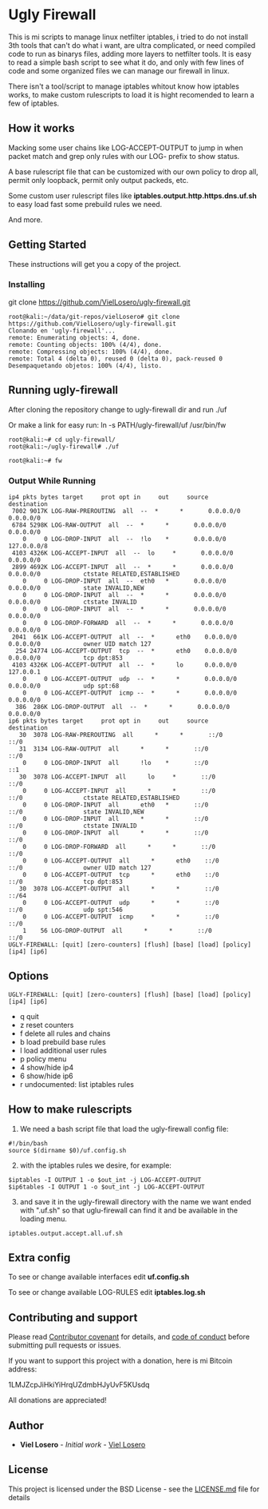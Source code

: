 ﻿# Ugly Firewall

This is mi scripts to manage linux netfilter iptables, i tried to do not install 3th tools that can't do what i want, are ultra complicated, or need compiled code to run as binarys files, adding more layers to netfilter tools. It is easy to read a simple bash script to see what it do, and only with few lines of code and some organized files we can manage our firewall in linux.

There isn't a tool/script to manage iptables whitout know how iptables works, to make custom rulescripts to load it is hight recomended to learn a few of iptables.

## How it works

Macking some user chains like LOG-ACCEPT-OUTPUT to jump in when packet match and grep only rules with our LOG- prefix to show status.

A base rulescript file that can be customized with our own policy to drop all, permit only loopback, permit only output packeds, etc.

Some custom user rulescript files like **iptables.output.http.https.dns.uf.sh** to easy load fast some prebuild rules we need.

And more.

## Getting Started

These instructions will get you a copy of the project.

### Installing
git clone https://github.com/VielLosero/ugly-firewall.git                                                              

```shell
root@kali:~/data/git-repos/vielLosero# git clone https://github.com/VielLosero/ugly-firewall.git                                                              
Clonando en 'ugly-firewall'...                                                                                                                                
remote: Enumerating objects: 4, done.                                                                                                                         
remote: Counting objects: 100% (4/4), done.                                                                                                                   
remote: Compressing objects: 100% (4/4), done.                                                                                                                
remote: Total 4 (delta 0), reused 0 (delta 0), pack-reused 0                                                                                                  
Desempaquetando objetos: 100% (4/4), listo.                  
```

## Running ugly-firewall

After cloning the repository change to ugly-firewall dir and run ./uf

Or make a link for easy run: ln -s PATH/ugly-firewall/uf /usr/bin/fw

```shell
root@kali:~# cd ugly-firewall/                                                                         
root@kali:~/ugly-firewall# ./uf

root@kali:~# fw                                                                                                                              
```

### Output While Running

```shell
ip4 pkts bytes target     prot opt in     out     source               destination
 7002 9017K LOG-RAW-PREROUTING  all  --  *      *       0.0.0.0/0            0.0.0.0/0           
 6784 5298K LOG-RAW-OUTPUT  all  --  *      *       0.0.0.0/0            0.0.0.0/0           
    0     0 LOG-DROP-INPUT  all  --  !lo    *       0.0.0.0/0            127.0.0.0/8         
 4103 4326K LOG-ACCEPT-INPUT  all  --  lo     *       0.0.0.0/0            0.0.0.0/0           
 2899 4692K LOG-ACCEPT-INPUT  all  --  *      *       0.0.0.0/0            0.0.0.0/0            ctstate RELATED,ESTABLISHED
    0     0 LOG-DROP-INPUT  all  --  eth0   *       0.0.0.0/0            0.0.0.0/0            state INVALID,NEW
    0     0 LOG-DROP-INPUT  all  --  *      *       0.0.0.0/0            0.0.0.0/0            ctstate INVALID
    0     0 LOG-DROP-INPUT  all  --  *      *       0.0.0.0/0            0.0.0.0/0           
    0     0 LOG-DROP-FORWARD  all  --  *      *       0.0.0.0/0            0.0.0.0/0           
 2041  661K LOG-ACCEPT-OUTPUT  all  --  *      eth0    0.0.0.0/0            0.0.0.0/0            owner UID match 127
  254 24774 LOG-ACCEPT-OUTPUT  tcp  --  *      eth0    0.0.0.0/0            0.0.0.0/0            tcp dpt:853
 4103 4326K LOG-ACCEPT-OUTPUT  all  --  *      lo      0.0.0.0/0            127.0.0.1           
    0     0 LOG-ACCEPT-OUTPUT  udp  --  *      *       0.0.0.0/0            0.0.0.0/0            udp spt:68
    0     0 LOG-ACCEPT-OUTPUT  icmp --  *      *       0.0.0.0/0            0.0.0.0/0           
  386  286K LOG-DROP-OUTPUT  all  --  *      *       0.0.0.0/0            0.0.0.0/0           
ip6 pkts bytes target     prot opt in     out     source               destination
   30  3078 LOG-RAW-PREROUTING  all      *      *       ::/0                 ::/0                
   31  3134 LOG-RAW-OUTPUT  all      *      *       ::/0                 ::/0                
    0     0 LOG-DROP-INPUT  all      !lo    *       ::/0                 ::1                 
   30  3078 LOG-ACCEPT-INPUT  all      lo     *       ::/0                 ::/0                
    0     0 LOG-ACCEPT-INPUT  all      *      *       ::/0                 ::/0                 ctstate RELATED,ESTABLISHED
    0     0 LOG-DROP-INPUT  all      eth0   *       ::/0                 ::/0                 state INVALID,NEW
    0     0 LOG-DROP-INPUT  all      *      *       ::/0                 ::/0                 ctstate INVALID
    0     0 LOG-DROP-INPUT  all      *      *       ::/0                 ::/0                
    0     0 LOG-DROP-FORWARD  all      *      *       ::/0                 ::/0                
    0     0 LOG-ACCEPT-OUTPUT  all      *      eth0    ::/0                 ::/0                 owner UID match 127
    0     0 LOG-ACCEPT-OUTPUT  tcp      *      eth0    ::/0                 ::/0                 tcp dpt:853
   30  3078 LOG-ACCEPT-OUTPUT  all      *      *       ::/0                 ::/64               
    0     0 LOG-ACCEPT-OUTPUT  udp      *      *       ::/0                 ::/0                 udp spt:546
    0     0 LOG-ACCEPT-OUTPUT  icmp     *      *       ::/0                 ::/0                
    1    56 LOG-DROP-OUTPUT  all      *      *       ::/0                 ::/0                
UGLY-FIREWALL: [quit] [zero-counters] [flush] [base] [load] [policy] [ip4] [ip6]
```

## Options
```shell
UGLY-FIREWALL: [quit] [zero-counters] [flush] [base] [load] [policy] [ip4] [ip6]
```

- q quit
- z reset counters
- f delete all rules and chains
- b load prebuild base rules
- l load additional user rules
- p policy menu 
- 4 show/hide ip4
- 6 show/hide ip6
- r undocumented: list iptables rules

## How to make rulescripts

1. We need a bash script file that load the ugly-firewall config file:
```
#!/bin/bash
source $(dirname $0)/uf.config.sh
```
2. with the iptables rules we desire, for example:
```
$iptables -I OUTPUT 1 -o $out_int -j LOG-ACCEPT-OUTPUT
$ip6tables -I OUTPUT 1 -o $out_int -j LOG-ACCEPT-OUTPUT
```
3. and save it in the ugly-firewall directory with the name we want ended with ".uf.sh" so that uglu-firewall can find it and be available in the loading menu.
```
iptables.output.accept.all.uf.sh
```

## Extra config

To see or change available interfaces edit **uf.config.sh**

To see or change available LOG-RULES edit **iptables.log.sh**

## Contributing and support

Please read [Contributor covenant](https://www.contributor-covenant.org/) for details, and  [code of conduct](https://www.contributor-covenant.org/version/2/0/code_of_conduct) before submitting pull requests or issues.

If you want to support this project with a donation, here is mi Bitcoin address:

1LMJZcpJiHkiYiHrqUZdmbHJyUvF5KUsdq

All donations are appreciated!

## Author

* **Viel Losero** - *Initial work* - [Viel Losero](https://github.com/VielLosero)

## License

This project is licensed under the BSD License - see the [LICENSE.md](LICENSE.md) file for details
